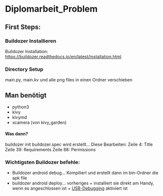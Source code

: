# Diplomarbeit_Problem

## First Steps:
### Buildozer Installieren
Buildozer Installation: https://buildozer.readthedocs.io/en/latest/installation.html
### Directory Setup
main.py, main.kv und alle png files in einen Ordner verschieben
## Man benötigt
 * python3
 * kivy
 * kivymd
 * xcamera (von kivy_garden)
#### Was dann?
buildozer init
buildozer.spec wird erstellt...
Diese Bearbeiten:
  Zeile 4: Title
  Zeile 39: Requirements
  Zeile 88: Permissions
### Wichtigsten Buildozer befehle:
* Buildozer android debug... Kompiliert und erstellt dann im bin-Ordner die apk file
* buildozer android deploy... vorheriges + installiert sie direkt am Handy, wenn es angeschlossen ist + [USB-Debugging](https://mobilsicher.de/ratgeber/usb-debugging-aktivieren) aktiviert ist



  
